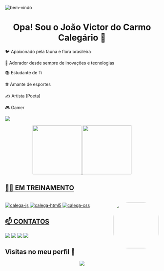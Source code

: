  <img max-width="100%" align="center" alt="bem-vindo" src="https://cdn.discordapp.com/attachments/934955432907272272/943962263738531920/Design_sem_nome.png"></a>

# <div align="center">Opa! Sou o João Victor do Carmo Calegário 🌹</div>


🐦 Apaixonado pela fauna e flora brasileira

🌹 Adorador desde sempre de inovações e tecnologias

📚 Estudante de Ti

⚽ Amante de esportes

✍ Artista (Poeta)

🎮 Gamer 


<a href="https://www.instagram.com/ocalegario/"> <img  max-width= 100p% align="center" src="https://media.discordapp.net/attachments/942822236384010281/943586399708381244/IMG-20220216-WA0059.jpg"></a>

<div align="center">
  <a href="https://github.com/jvcalegas">
  <img height="160em" src="https://github-readme-stats.vercel.app/api?username=jvcalegas&show_icons=true&theme=react&include_all_commits=true&count_private=true"/>
  <img height="160em" src="https://github-readme-stats.vercel.app/api/top-langs/?username=jvcalegas&layout=compact&langs_count=7&theme=react"/>
</div>
  
  ## 🐱‍💻 EM TREINAMENTO
  
  <div style="display: inline_block"><br>
<img align="center" alt="calega-js" src="https://img.shields.io/badge/JavaScript-F7DF1E?style=for-the-badge&logo=javascript&logoColor=black" />
  <img align="center" alt="calega-html5" src="https://img.shields.io/badge/HTML5-E34F26?style=for-the-badge&logo=html5&logoColor=white" />
  <img align="center" alt="calega-css" src="https://img.shields.io/badge/CSS3-1572B6?style=for-the-badge&logo=css3&logoColor=white" />
<img align="right" style="border-radius:50px;" height="150" src="https://media.giphy.com/media/VbnUQpnihPSIgIXuZv/giphy-downsized.gif">
</div>

  
  ## 📫 CONTATOS
  <div> 
  <a href="https://www.instagram.com/ocalegario/" target="_blank"><img src="https://img.shields.io/badge/-Instagram-%23E4405F?style=for-the-badge&logo=instagram&logoColor=white" target="_blank"></a>
  <a href = "mailto:jvcaleglk@gmail.com"><img src="https://img.shields.io/badge/-Gmail-%23333?style=for-the-badge&logo=gmail&logoColor=white" target="_blank"></a>
  <a href="https://www.linkedin.com/in/joão-victor-calegário-301779211/" target="_blank"><img src="https://img.shields.io/badge/-LinkedIn-%230077B5?style=for-the-badge&logo=linkedin&logoColor=white" target="_blank"></a> 
     	<a href="https://www.twitch.tv/jvcalegario22" target="_blank"><img src="https://img.shields.io/badge/Twitch-9146FF?style=for-the-badge&logo=twitch&logoColor=white" target="_blank"></a>
 
</div>
 
 ## Visitas no meu perfil 👀
 <p align="center"> 
   <img align="center" src="https://profile-counter.glitch.me/jvcalegas/count.svg" />
 </p>
